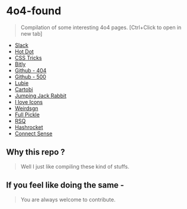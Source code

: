# 4o4-found 

> Compilation of some interesting 4o4 pages.  [Ctrl+Click to open in new tab]


* [Slack](https://slack.com/404?utm_content=bufferedc61&utm_medium=social&utm_source=twitter.com&utm_campaign=buffer)
* [Hot Dot](http://hotdot.pro/404/)
* [CSS Tricks](https://css-tricks.com/thispagedoesntexist)
* [Bitly](https://bitly.com/a/404notfound)
* [Github - 404 ](https://github.com/404)
* [Github - 500 ](https://github.com/500)
* [Lubie](https://lubie.co/404notfound)
* [Cartobi](http://cartobi.com/404notfound)
* [Jumping Jack Rabbit](http://www.jumpingjackrabbit.com/404)
* [I love Icons](http://iloveicons.ru/404)
* [Weirdsgn](http://www.weirdsgn.com/404/)
* [Full Pickle](http://www.fullpickle.com/404/)
* [RSQ](http://rsq.com/404)
* [Hashrocket](https://hashrocket.com/404)
* [Connect Sense](https://www.connectsense.com/404notfound)


## Why this repo ?

> Well I just like compiling these kind of stuffs. 


## If you feel like doing the same - 

> You are always welcome to contribute.













